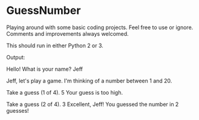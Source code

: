 # GuessNumber

Playing around with some basic coding projects.  Feel free to use or ignore.  Comments and improvements always welcomed.

This should run in either Python 2 or 3.

Output:

Hello! What is your name? Jeff

Jeff, let's play a game. I'm thinking of a number between 1 and 20.

Take a guess (1 of 4). 5
Your guess is too high.

Take a guess (2 of 4). 3
Excellent, Jeff! You guessed the number in 2 guesses!
